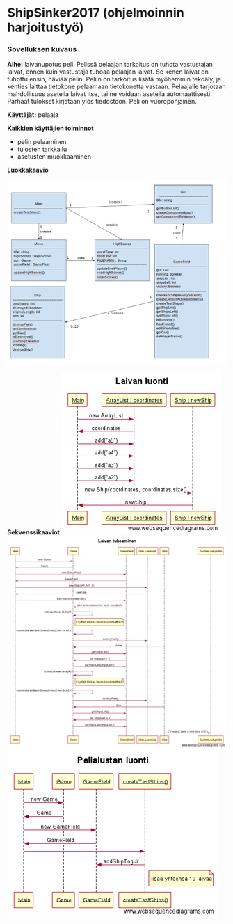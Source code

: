 # ShipSinker2017 (ohjelmoinnin harjoitustyö)

### Sovelluksen kuvaus
**Aihe:** laivanupotus peli. Pelissä pelaajan tarkoitus on tuhota vastustajan laivat, ennen kuin vastustaja tuhoaa pelaajan laivat. Se kenen laivat on tuhottu ensin, häviää pelin.
Peliin on tarkoitus lisätä myöhemmin tekoäly, ja kenties laittaa tietokone pelaamaan tietokonetta vastaan.
Pelaajalle tarjotaan mahdollisuus asetella laivat itse, tai ne voidaan asetella automaattisesti.
Parhaat tulokset kirjataan ylös tiedostoon.
Peli on vuoropohjainen.

**Käyttäjät:** pelaaja

**Kaikkien käyttäjien toiminnot**
- pelin pelaaminen
- tulosten tarkkailu
- asetusten muokkaaminen

**Luokkakaavio**

![luokkakaavio](/dokumentaatio/kuvat/luokkakaavio5.png)

**Sekvenssikaaviot**
![Laivan luonti](/dokumentaatio/kuvat/sekvenssikaavio/laivanluonti.png)
![Laivan tuhoaminen](/dokumentaatio/kuvat/sekvenssikaavio/laivantuhoaminen.png)
![Pelialustan luonti](/dokumentaatio/kuvat/sekvenssikaavio/pelialustanluonti.png)
